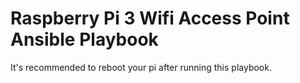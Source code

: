 # Raspberry Pi 3 Wifi Access Point Ansible Playbook

It's recommended to reboot your pi after running this playbook.

